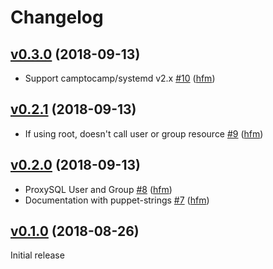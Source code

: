 # Changelog

## [v0.3.0](https://github.com/hfm/puppet-proxysql/compare/v0.2.1...v0.3.0) (2018-09-13)

* Support camptocamp/systemd v2.x [#10](https://github.com/hfm/puppet-proxysql/pull/10) ([hfm](https://github.com/hfm))

## [v0.2.1](https://github.com/hfm/puppet-proxysql/compare/v0.2.0...v0.2.1) (2018-09-13)

* If using root, doesn't call user or group resource [#9](https://github.com/hfm/puppet-proxysql/pull/9) ([hfm](https://github.com/hfm))

## [v0.2.0](https://github.com/hfm/puppet-proxysql/compare/v0.1.0...v0.2.0) (2018-09-13)

* ProxySQL User and Group [#8](https://github.com/hfm/puppet-proxysql/pull/8) ([hfm](https://github.com/hfm))
* Documentation with puppet-strings [#7](https://github.com/hfm/puppet-proxysql/pull/7) ([hfm](https://github.com/hfm))

## [v0.1.0](https://github.com/hfm/puppet-proxysql/compare/...v0.1.0) (2018-08-26)

Initial release
